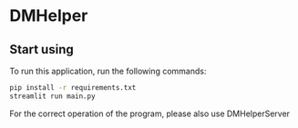 # DMHelper

## Start using 

To run this application, run the following commands:

```bash
pip install -r requirements.txt
streamlit run main.py
```

For the correct operation of the program, please also use DMHelperServer
